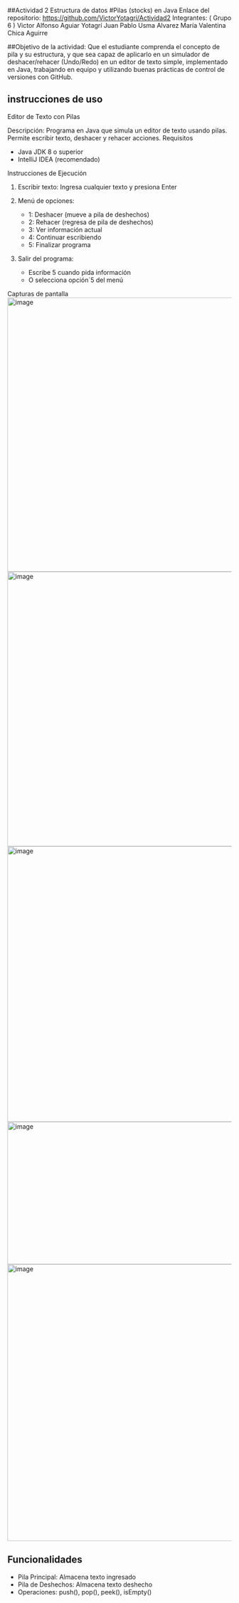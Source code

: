 ##Actividad 2 Estructura de datos
#Pilas (stocks) en Java
Enlace del repositorio: https://github.com/VictorYotagri/Actividad2 
Integrantes: ( Grupo 6 )
Victor Alfonso Aguiar Yotagrí
Juan Pablo Usma Alvarez
María Valentina Chica Aguirre 

##Objetivo de la actividad:
Que el estudiante comprenda el concepto de pila y su estructura, y que sea capaz de aplicarlo en un simulador de deshacer/rehacer (Undo/Redo) en un editor de texto simple, implementado en Java, trabajando en equipo y utilizando buenas prácticas de control de versiones con GitHub.
## instrucciones de uso
Editor de Texto con Pilas

Descripción: Programa en Java que simula un editor de texto usando pilas. Permite escribir texto, deshacer y rehacer acciones.
Requisitos
- Java JDK 8 o superior
- IntelliJ IDEA (recomendado)

 Instrucciones de Ejecución

1. Escribir texto: Ingresa cualquier texto y presiona Enter
2. Menú de opciones:
   - 1: Deshacer (mueve a pila de deshechos)
   - 2: Rehacer (regresa de pila de deshechos)
   - 3: Ver información actual
   - 4: Continuar escribiendo
   - 5: Finalizar programa

3. Salir del programa:
   - Escribe 5 cuando pida información
   - O selecciona opción`5 del menú
  
  Capturas de pantalla
  <img width="1235" height="616" alt="image" src="https://github.com/user-attachments/assets/3856bc10-933c-43aa-b84a-b89a288ae1b7" />
  <img width="1239" height="617" alt="image" src="https://github.com/user-attachments/assets/cb9fe563-3d3a-4ab8-afe6-ba2e72b70ff6" />
  <img width="1236" height="619" alt="image" src="https://github.com/user-attachments/assets/45f4ddf2-f8e7-43db-9816-17104d61a839" />
  <img width="1208" height="320" alt="image" src="https://github.com/user-attachments/assets/7eb3b1d5-96a3-4435-8488-2546128b0f02" />
  <img width="1244" height="622" alt="image" src="https://github.com/user-attachments/assets/2d30691c-49be-4920-a826-66b8e92a66c2" />


## Funcionalidades
- Pila Principal: Almacena texto ingresado
- Pila de Deshechos: Almacena texto deshecho
- Operaciones: push(), pop(), peek(), isEmpty()


